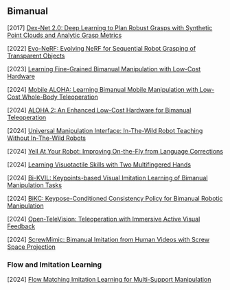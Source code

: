 ## Bimanual

[2017] [Dex-Net 2.0: Deep Learning to Plan Robust Grasps with Synthetic Point Clouds and Analytic Grasp Metrics](https://arxiv.org/abs/1703.09312)

[2022] [Evo-NeRF: Evolving NeRF for Sequential Robot Grasping of Transparent Objects](https://openreview.net/pdf?id=Bxr45keYrf) 

[2023] [Learning Fine-Grained Bimanual Manipulation with Low-Cost Hardware](https://arxiv.org/abs/2304.13705)

[2024] [Mobile ALOHA: Learning Bimanual Mobile Manipulation with Low-Cost Whole-Body Teleoperation](https://arxiv.org/abs/2401.02117)

[2024] [ALOHA 2: An Enhanced Low-Cost Hardware for Bimanual Teleoperation](https://aloha-2.github.io/)

[2024] [Universal Manipulation Interface: In-The-Wild Robot Teaching Without In-The-Wild Robots](https://arxiv.org/abs/2402.10329)

[2024] [Yell At Your Robot: Improving On-the-Fly from Language Corrections](https://arxiv.org/abs/2403.12910)

[2024] [Learning Visuotactile Skills with Two Multifingered Hands](https://arxiv.org/abs/2404.16823)

[2024] [Bi-KVIL: Keypoints-based Visual Imitation Learning of Bimanual Manipulation Tasks](https://arxiv.org/abs/2403.03270)

[2024] [BiKC: Keypose-Conditioned Consistency Policy for Bimanual Robotic Manipulation](https://arxiv.org/abs/2406.10093)

[2024] [Open-TeleVision: Teleoperation with Immersive Active Visual Feedback](https://arxiv.org/abs/2407.01512)

[2024] [ScrewMimic: Bimanual Imitation from Human Videos with Screw Space Projection](https://arxiv.org/abs/2405.03666)



### Flow and Imitation Learning

[2024] [Flow Matching Imitation Learning for Multi-Support Manipulation](https://arxiv.org/abs/2407.12381)